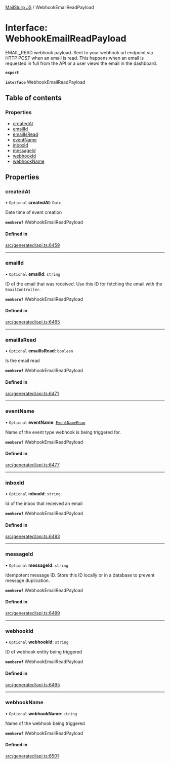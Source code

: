 [MailSlurp JS](../README.md) / WebhookEmailReadPayload

# Interface: WebhookEmailReadPayload

EMAIL_READ webhook payload. Sent to your webhook url endpoint via HTTP POST when an email is read. This happens when an email is requested in full from the API or a user views the email in the dashboard.

**`export`**

**`interface`** WebhookEmailReadPayload

## Table of contents

### Properties

- [createdAt](WebhookEmailReadPayload.md#createdat)
- [emailId](WebhookEmailReadPayload.md#emailid)
- [emailIsRead](WebhookEmailReadPayload.md#emailisread)
- [eventName](WebhookEmailReadPayload.md#eventname)
- [inboxId](WebhookEmailReadPayload.md#inboxid)
- [messageId](WebhookEmailReadPayload.md#messageid)
- [webhookId](WebhookEmailReadPayload.md#webhookid)
- [webhookName](WebhookEmailReadPayload.md#webhookname)

## Properties

### createdAt

• `Optional` **createdAt**: `Date`

Date time of event creation

**`memberof`** WebhookEmailReadPayload

#### Defined in

[src/generated/api.ts:6459](https://github.com/mailslurp/mailslurp-client/blob/5523864/src/generated/api.ts#L6459)

___

### emailId

• `Optional` **emailId**: `string`

ID of the email that was received. Use this ID for fetching the email with the `EmailController`.

**`memberof`** WebhookEmailReadPayload

#### Defined in

[src/generated/api.ts:6465](https://github.com/mailslurp/mailslurp-client/blob/5523864/src/generated/api.ts#L6465)

___

### emailIsRead

• `Optional` **emailIsRead**: `boolean`

Is the email read

**`memberof`** WebhookEmailReadPayload

#### Defined in

[src/generated/api.ts:6471](https://github.com/mailslurp/mailslurp-client/blob/5523864/src/generated/api.ts#L6471)

___

### eventName

• `Optional` **eventName**: [`EventNameEnum`](../enums/WebhookEmailReadPayload.EventNameEnum.md)

Name of the event type webhook is being triggered for.

**`memberof`** WebhookEmailReadPayload

#### Defined in

[src/generated/api.ts:6477](https://github.com/mailslurp/mailslurp-client/blob/5523864/src/generated/api.ts#L6477)

___

### inboxId

• `Optional` **inboxId**: `string`

Id of the inbox that received an email

**`memberof`** WebhookEmailReadPayload

#### Defined in

[src/generated/api.ts:6483](https://github.com/mailslurp/mailslurp-client/blob/5523864/src/generated/api.ts#L6483)

___

### messageId

• `Optional` **messageId**: `string`

Idempotent message ID. Store this ID locally or in a database to prevent message duplication.

**`memberof`** WebhookEmailReadPayload

#### Defined in

[src/generated/api.ts:6489](https://github.com/mailslurp/mailslurp-client/blob/5523864/src/generated/api.ts#L6489)

___

### webhookId

• `Optional` **webhookId**: `string`

ID of webhook entity being triggered

**`memberof`** WebhookEmailReadPayload

#### Defined in

[src/generated/api.ts:6495](https://github.com/mailslurp/mailslurp-client/blob/5523864/src/generated/api.ts#L6495)

___

### webhookName

• `Optional` **webhookName**: `string`

Name of the webhook being triggered

**`memberof`** WebhookEmailReadPayload

#### Defined in

[src/generated/api.ts:6501](https://github.com/mailslurp/mailslurp-client/blob/5523864/src/generated/api.ts#L6501)
